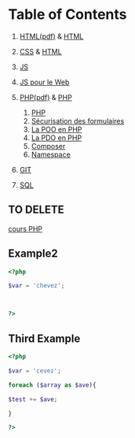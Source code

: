 # Table of Contents

1. [HTML(pdf)](./HTML.pdf) & [HTML](./HTML.md)

2. [CSS](./CSS.pdf) & [HTML](./HTML.md)


3. [JS](./JS.pdf)

4. [JS pour le Web](./JS_WEB.pdf)

5. [PHP(pdf)](./PHP.pdf) & [PHP](./php.md)
    1. [PHP](./PHP.pdf)
    2. [Sécurisation des formulaires](./form.md)
    3. [La POO en PHP](./POO.md)
    4. [La PDO en PHP](./PDO.md)
    5. [Composer](./composer.md)
    6. [Namespace](./namespace.md)

7. [GIT](./GIT.pdf)

8. [SQL](./SQL.md)












## TO DELETE

[cours PHP](./PHP.pdf)



## Example2

```php
<?php

$var = 'chevez';



?>
```

## Third Example

```php
<?php

$var = 'cevez';

foreach ($array as $ave){

$test += $ave;

}

?>
```
